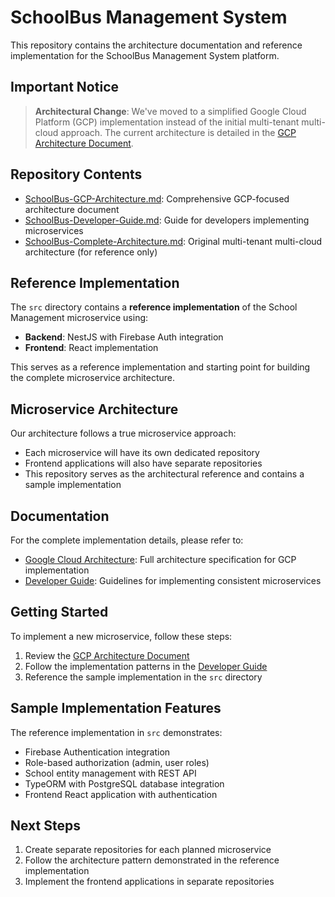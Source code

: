 # SchoolBus Management System

This repository contains the architecture documentation and reference implementation for the SchoolBus Management System platform.

## Important Notice

> **Architectural Change**: We've moved to a simplified Google Cloud Platform (GCP) implementation instead of the initial multi-tenant multi-cloud approach. The current architecture is detailed in the [GCP Architecture Document](SchoolBus-GCP-Architecture.md).

## Repository Contents

- [SchoolBus-GCP-Architecture.md](SchoolBus-GCP-Architecture.md): Comprehensive GCP-focused architecture document
- [SchoolBus-Developer-Guide.md](SchoolBus-Developer-Guide.md): Guide for developers implementing microservices
- [SchoolBus-Complete-Architecture.md](SchoolBus-Complete-Architecture.md): Original multi-tenant multi-cloud architecture (for reference only)

## Reference Implementation

The `src` directory contains a **reference implementation** of the School Management microservice using:
- **Backend**: NestJS with Firebase Auth integration
- **Frontend**: React implementation

This serves as a reference implementation and starting point for building the complete microservice architecture.

## Microservice Architecture

Our architecture follows a true microservice approach:

- Each microservice will have its own dedicated repository
- Frontend applications will also have separate repositories
- This repository serves as the architectural reference and contains a sample implementation

## Documentation

For the complete implementation details, please refer to:

- [Google Cloud Architecture](SchoolBus-GCP-Architecture.md): Full architecture specification for GCP implementation
- [Developer Guide](SchoolBus-Developer-Guide.md): Guidelines for implementing consistent microservices

## Getting Started

To implement a new microservice, follow these steps:

1. Review the [GCP Architecture Document](SchoolBus-GCP-Architecture.md)
2. Follow the implementation patterns in the [Developer Guide](SchoolBus-Developer-Guide.md)
3. Reference the sample implementation in the `src` directory

## Sample Implementation Features

The reference implementation in `src` demonstrates:

- Firebase Authentication integration
- Role-based authorization (admin, user roles)
- School entity management with REST API
- TypeORM with PostgreSQL database integration
- Frontend React application with authentication

## Next Steps

1. Create separate repositories for each planned microservice
2. Follow the architecture pattern demonstrated in the reference implementation
3. Implement the frontend applications in separate repositories 